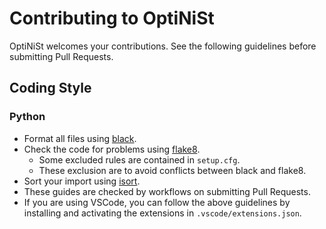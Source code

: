# Contributing to OptiNiSt
OptiNiSt welcomes your contributions.
See the following guidelines before submitting Pull Requests.

## Coding Style
### Python
- Format all files using [black](https://black.readthedocs.io/en/stable/#).
- Check the code for problems using [flake8](https://pypi.org/project/flake8/).
  - Some excluded rules are contained in `setup.cfg`.
  - These exclusion are to avoid conflicts between black and flake8.
- Sort your import using [isort](https://github.com/PyCQA/isort).
- These guides are checked by workflows on submitting Pull Requests.
- If you are using VSCode, you can follow the above guidelines by installing and activating the extensions in `.vscode/extensions.json`.
